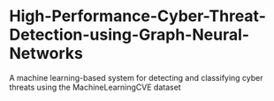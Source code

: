 # High-Performance-Cyber-Threat-Detection-using-Graph-Neural-Networks
A machine learning-based system for detecting and classifying cyber threats using the MachineLearningCVE dataset
